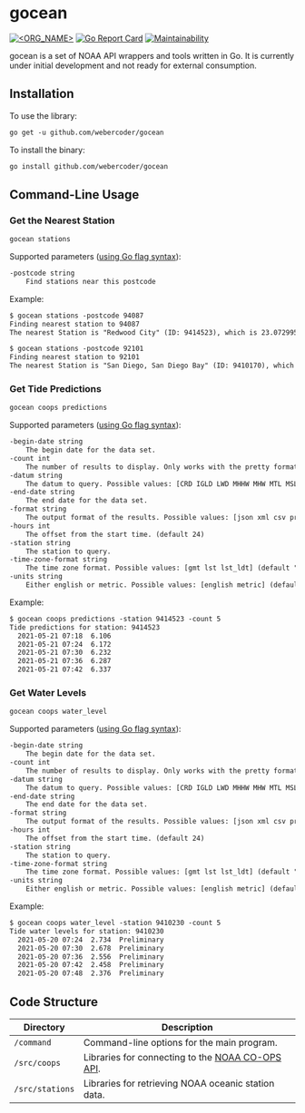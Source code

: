 # gocean

[![<ORG_NAME>](https://circleci.com/gh/webercoder/gocean.svg?style=svg)](https://circleci.com/gh/webercoder/gocean)
[![Go Report Card](https://goreportcard.com/badge/github.com/webercoder/gocean)](https://goreportcard.com/report/github.com/webercoder/gocean)
[![Maintainability](https://api.codeclimate.com/v1/badges/f9d7f2157e1538a06b13/maintainability)](https://codeclimate.com/github/webercoder/gocean/maintainability)

gocean is a set of NOAA API wrappers and tools written in Go. It is currently under initial development and not ready for external consumption.

## Installation

To use the library:

```txt
go get -u github.com/webercoder/gocean
```

To install the binary:

```txt
go install github.com/webercoder/gocean
```

## Command-Line Usage

### Get the Nearest Station

```txt
gocean stations
```

Supported parameters ([using Go flag syntax](https://golang.org/pkg/flag/#hdr-Command_line_flag_syntax)):

```txt
-postcode string
    Find stations near this postcode
```

Example:

```txt
$ gocean stations -postcode 94087
Finding nearest station to 94087
The nearest Station is "Redwood City" (ID: 9414523), which is 23.072995 kms away from 94087.

$ gocean stations -postcode 92101
Finding nearest station to 92101
The nearest Station is "San Diego, San Diego Bay" (ID: 9410170), which is 1.130777 kms away from 92101.
```

### Get Tide Predictions

```txt
gocean coops predictions
```

Supported parameters ([using Go flag syntax](https://golang.org/pkg/flag/#hdr-Command_line_flag_syntax)):

```txt
-begin-date string
    The begin date for the data set.
-count int
    The number of results to display. Only works with the pretty format. (default -1)
-datum string
    The datum to query. Possible values: [CRD IGLD LWD MHHW MHW MTL MSL MLW MLLW NAVD STND] (default "MLLW")
-end-date string
    The end date for the data set.
-format string
    The output format of the results. Possible values: [json xml csv pretty] (default "pretty")
-hours int
    The offset from the start time. (default 24)
-station string
    The station to query.
-time-zone-format string
    The time zone format. Possible values: [gmt lst lst_ldt] (default "lst_ldt")
-units string
    Either english or metric. Possible values: [english metric] (default "english")
```

Example:

```txt
$ gocean coops predictions -station 9414523 -count 5
Tide predictions for station: 9414523
  2021-05-21 07:18  6.106
  2021-05-21 07:24  6.172
  2021-05-21 07:30  6.232
  2021-05-21 07:36  6.287
  2021-05-21 07:42  6.337
```

### Get Water Levels

```txt
gocean coops water_level
```

Supported parameters ([using Go flag syntax](https://golang.org/pkg/flag/#hdr-Command_line_flag_syntax)):

```txt
-begin-date string
    The begin date for the data set.
-count int
    The number of results to display. Only works with the pretty format. (default -1)
-datum string
    The datum to query. Possible values: [CRD IGLD LWD MHHW MHW MTL MSL MLW MLLW NAVD STND] (default "MLLW")
-end-date string
    The end date for the data set.
-format string
    The output format of the results. Possible values: [json xml csv pretty] (default "pretty")
-hours int
    The offset from the start time. (default 24)
-station string
    The station to query.
-time-zone-format string
    The time zone format. Possible values: [gmt lst lst_ldt] (default "lst_ldt")
-units string
    Either english or metric. Possible values: [english metric] (default "english")
```

Example:

```txt
$ gocean coops water_level -station 9410230 -count 5
Tide water levels for station: 9410230
  2021-05-20 07:24  2.734  Preliminary
  2021-05-20 07:30  2.678  Preliminary
  2021-05-20 07:36  2.556  Preliminary
  2021-05-20 07:42  2.458  Preliminary
  2021-05-20 07:48  2.376  Preliminary
```

## Code Structure

Directory | Description
--- | ---
`/command` | Command-line options for the main program.
`/src/coops` | Libraries for connecting to the [NOAA CO-OPS API](https://api.tidesandcurrents.noaa.gov/api/prod/).
`/src/stations` | Libraries for retrieving NOAA oceanic station data.
